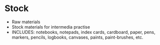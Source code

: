 Stock
=====
* Raw materials
* Stock materials for intermedia practise
* INCLUDES: notebooks, notepads, index cards, cardboard, paper, pens, markers, pencils, logbooks, canvases, paints, paint-brushes, etc.
